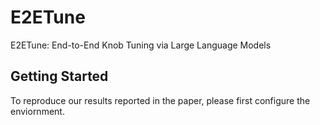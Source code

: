 # E2ETune
E2ETune: End-to-End Knob Tuning via Large Language Models

## Getting Started

To reproduce our results reported in the paper, please first configure the enviornment.